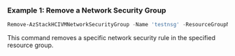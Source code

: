 ### Example 1:  Remove a Network Security Group
```powershell
Remove-AzStackHCIVMNetworkSecurityGroup -Name 'testnsg' -ResourceGroupName 'test-rg' 
```
This command removes a specific network security rule in the specified resource group. 